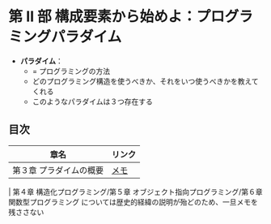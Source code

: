 # 第 Ⅱ 部 構成要素から始めよ：プログラミングパラダイム

- **パラダイム**：
  - = プログラミングの方法
  - どのプログラミング構造を使うべきか、それをいつ使うべきかを教えてくれる
  - このようなパラダイムは３つ存在する

## 目次

| 章名                    | リンク                                                                                       |
| ----------------------- | -------------------------------------------------------------------------------------------- |
| 第３章 プラダイムの概要 | [メモ](https://github.com/miily8310s/clean-architecture/blob/master/1.Introduction/Chap1.md) |

| 第４章 構造化プログラミング/第５章 オブジェクト指向プログラミング/第６章 関数型プログラミング については歴史的経緯の説明が殆どのため、一旦メモを残ささない
